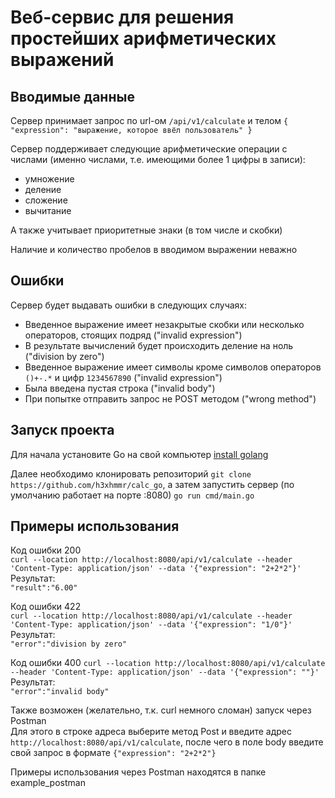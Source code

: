 # Веб-сервис для решения простейших арифметических выражений


## Вводимые данные


Сервер принимает запрос по url-ом `/api/v1/calculate` и телом  `{
    "expression": "выражение, которое ввёл пользователь"
}`


Сервер поддерживает следующие арифметические операции с числами (именно числами, т.е. имеющими более 1 цифры в записи):  
* умножение
* деление
* сложение
* вычитание


А также учитывает приоритетные знаки (в том числе и скобки)


Наличие и количество пробелов в вводимом выражении неважно


## Ошибки


Сервер будет выдавать ошибки в следующих случаях:  
* Введенное выражение имеет незакрытые скобки или несколько операторов, стоящих подряд ("invalid expression")
* В результате вычислений будет происходить деление на ноль ("division by zero")
* Введенное выражение имеет символы кроме символов операторов `()+-.*` и цифр `1234567890` ("invalid expression")
* Была введена пустая строка ("invalid body")
* При попытке отправить запрос не POST методом ("wrong method")


## Запуск проекта

Для начала установите Go на свой компьютер [install golang](https://go.dev/doc/install)  

Далее необходимо клонировать репозиторий `git clone https://github.com/h3xhmmr/calc_go`, а затем запустить сервер (по умолчанию работает на порте :8080) `go run cmd/main.go`


## Примеры использования

Код ошибки 200  
`curl --location http://localhost:8080/api/v1/calculate --header 'Content-Type: application/json' --data '{"expression": "2+2*2"}'`  
Результат:  
`"result":"6.00"`

Код ошибки 422  
`curl --location http://localhost:8080/api/v1/calculate --header 'Content-Type: application/json' --data '{"expression": "1/0"}'`  
Результат:  
`"error":"division by zero"`  

Код ошибки 400
`curl --location http://localhost:8080/api/v1/calculate --header 'Content-Type: application/json' --data '{"expression": ""}'`  
Результат:  
`"error":"invalid body"`  

Также возможен (желательно, т.к. curl немного сломан) запуск через Postman  
Для этого в строке адреса выберите метод Post и введите адрес `http://localhost:8080/api/v1/calculate`, после чего в поле body введите свой запрос в формате `{"expression": "2+2*2"}`


Примеры использования через Postman находятся в папке example_postman